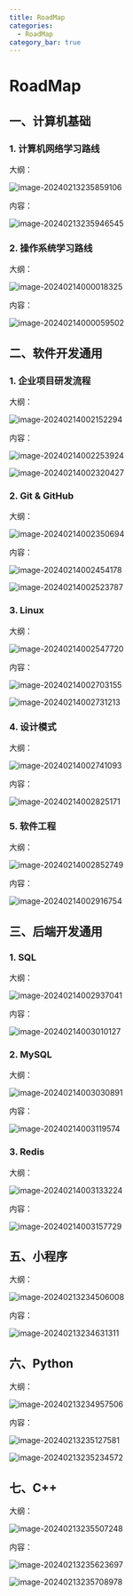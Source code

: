 ```yaml
---
title: RoadMap
categories:
  - RoadMap
category_bar: true
---
```


# RoadMap

## 一、计算机基础

### 1. 计算机网络学习路线

大纲：

![image-20240213235859106](https://dwj-oss.oss-cn-nanjing.aliyuncs.com/images/202402140035674.png)

内容：

![image-20240213235946545](https://dwj-oss.oss-cn-nanjing.aliyuncs.com/images/202402140035675.png)

### 2. 操作系统学习路线

大纲：

![image-20240214000018325](https://dwj-oss.oss-cn-nanjing.aliyuncs.com/images/202402140035676.png)

内容：

![image-20240214000059502](https://dwj-oss.oss-cn-nanjing.aliyuncs.com/images/202402140035677.png)

## 二、软件开发通用

### 1. 企业项目研发流程

大纲：

![image-20240214002152294](https://dwj-oss.oss-cn-nanjing.aliyuncs.com/images/202402140035678.png)

内容：

![image-20240214002253924](https://dwj-oss.oss-cn-nanjing.aliyuncs.com/images/202402140035679.png)

![image-20240214002320427](https://dwj-oss.oss-cn-nanjing.aliyuncs.com/images/202402140035680.png)

### 2. Git & GitHub

大纲：

![image-20240214002350694](https://dwj-oss.oss-cn-nanjing.aliyuncs.com/images/202402140035681.png)

内容：

![image-20240214002454178](https://dwj-oss.oss-cn-nanjing.aliyuncs.com/images/202402140035683.png)

![image-20240214002523787](https://dwj-oss.oss-cn-nanjing.aliyuncs.com/images/202402140035684.png)

### 3. Linux

大纲：

![image-20240214002547720](https://dwj-oss.oss-cn-nanjing.aliyuncs.com/images/202402140035685.png)

内容：

![image-20240214002703155](https://dwj-oss.oss-cn-nanjing.aliyuncs.com/images/202402140035686.png)

![image-20240214002731213](https://dwj-oss.oss-cn-nanjing.aliyuncs.com/images/202402140035687.png)

### 4. 设计模式

大纲：

![image-20240214002741093](https://dwj-oss.oss-cn-nanjing.aliyuncs.com/images/202402140035688.png)

内容：

![image-20240214002825171](https://dwj-oss.oss-cn-nanjing.aliyuncs.com/images/202402140035689.png)

### 5. 软件工程

大纲：

![image-20240214002852749](https://dwj-oss.oss-cn-nanjing.aliyuncs.com/images/202402140035690.png)

内容：

![image-20240214002916754](https://dwj-oss.oss-cn-nanjing.aliyuncs.com/images/202402140035691.png)

## 三、后端开发通用

### 1. SQL

大纲：

![image-20240214002937041](https://dwj-oss.oss-cn-nanjing.aliyuncs.com/images/202402140035692.png)

内容：

![image-20240214003010127](https://dwj-oss.oss-cn-nanjing.aliyuncs.com/images/202402140035693.png)

### 2. MySQL

大纲：

![image-20240214003030891](https://dwj-oss.oss-cn-nanjing.aliyuncs.com/images/202402140035694.png)

内容：

![image-20240214003119574](https://dwj-oss.oss-cn-nanjing.aliyuncs.com/images/202402140035695.png)

### 3. Redis

大纲：

![image-20240214003133224](https://dwj-oss.oss-cn-nanjing.aliyuncs.com/images/202402140035696.png)

内容：

![image-20240214003157729](https://dwj-oss.oss-cn-nanjing.aliyuncs.com/images/202402140035697.png)

## 五、小程序

大纲：

![image-20240213234506008](https://dwj-oss.oss-cn-nanjing.aliyuncs.com/images/202402132345834.png)

内容：

![image-20240213234631311](https://dwj-oss.oss-cn-nanjing.aliyuncs.com/images/202402132347941.png)


## 六、Python

大纲：

![image-20240213234957506](https://dwj-oss.oss-cn-nanjing.aliyuncs.com/images/202402132349340.png)

内容：

![image-20240213235127581](https://dwj-oss.oss-cn-nanjing.aliyuncs.com/images/202402132351474.png)

![image-20240213235234572](https://dwj-oss.oss-cn-nanjing.aliyuncs.com/images/202402132352679.png)


## 七、C++

大纲：

![image-20240213235507248](https://dwj-oss.oss-cn-nanjing.aliyuncs.com/images/202402140035698.png)

内容：

![image-20240213235623697](https://dwj-oss.oss-cn-nanjing.aliyuncs.com/images/202402140035699.png)

![image-20240213235708978](https://dwj-oss.oss-cn-nanjing.aliyuncs.com/images/202402140035700.png)
